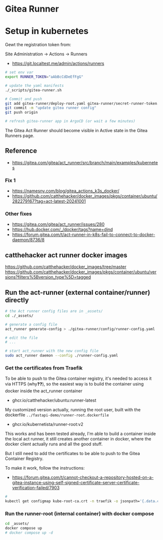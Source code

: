 # Gitea Runner

# Setup in kubernetes

Gewt the registration token from:

Site Administration -> Actions -> Runners

- <https://git.localtest.me/admin/actions/runners>

```sh
# set env var
export RUNNER_TOKEN="aAbBcCdDeEfFgG"

# update the yaml manifests
./_scripts/gitea-runner.sh

# Commit and push
git add gitea-runner/deploy-root.yaml gitea-runner/secret-runner-token.yaml
git commit -m "update gitea runner config"
git push origin

# refresh gitea-runner app in ArgoCD (or wait a few minutes)
```

The Gitea Act Runner should become visible in Active state in the Gitea Runners page.

## Reference

- <https://gitea.com/gitea/act_runner/src/branch/main/examples/kubernetes>

### Fix 1

- <https://namesny.com/blog/gitea_actions_k3s_docker/>
- <https://github.com/catthehacker/docker_images/pkgs/container/ubuntu/282279167?tag=act-latest-20241001>

### Other fixes

- <https://gitea.com/gitea/act_runner/issues/280>
- <https://hub.docker.com/_/docker/tags?name=dind>
- <https://forum.gitea.com/t/act-runner-in-k8s-fail-to-connect-to-docker-daemon/8736/8>

## catthehacker act runner docker images

<https://github.com/catthehacker/docker_images/tree/master>
<https://github.com/catthehacker/docker_images/pkgs/container/ubuntu/versions?filters%5Bversion_type%5D=tagged>

## Run the act-runner (external container/runner) directly

```sh
# the Act runner config files are in _assets/
cd ./_assets/

# generate a config file
act_runner generate-config > ./gitea-runner/config/runner-config.yaml

# edit the file
# ...

# start act_runner with the new config file
sudo act_runner daemon --config ./runner-config.yaml
```

### Get the certificates from Traefik

To be able to push to the Gitea container registry, it's needed to access it via HTTPS (why❓❓), so the easiest way is to build the container using docker inside the act_runner container
<!-- - ghcr.io/catthehacker/ubuntu:act-latest -->
- ghcr.io/catthehacker/ubuntu:runner-latest

 My customized version actually, running the root user, built with the dockerfile `../fastapi-demo/runner-root.dockerfile`

- ghcr.io/kubernetista/runner-root:v2

This works and has been tested already, I'm able to build a container inside the local act runner, it still creates another container in docker, where the docker client actually runs and all the good stuff.

But I still need to add the certificates to be able to push to the Gitea Container Registry.

To make it work, follow the instructions:

- <https://forum.gitea.com/t/cannot-checkout-a-repository-hosted-on-a-gitea-instance-using-self-signed-certificate-server-certificate-verification-failed/7903>

```sh
#
kubectl get configmap kube-root-ca.crt -n traefik -o jsonpath='{.data.ca\.crt}' > ca.crt
```

### Run the runner-root (internal container) with docker compose

```sh
cd _assets/
docker compose up
# docker compose up -d

```
